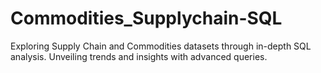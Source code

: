 # Commodities_Supplychain-SQL

Exploring Supply Chain and Commodities datasets through in-depth SQL analysis. Unveiling trends and insights with advanced queries.
